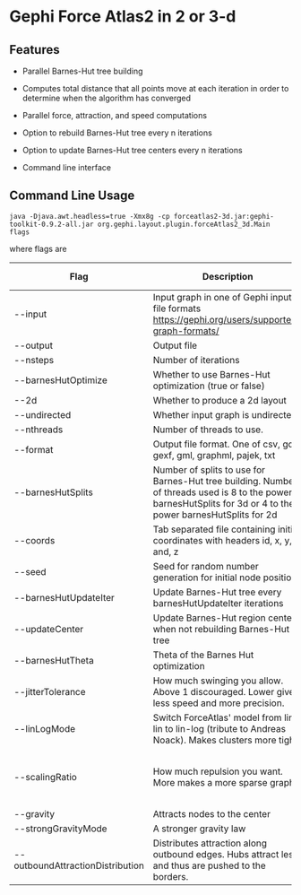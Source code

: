 # Gephi Force Atlas2 in 2 or 3-d

## Features

- Parallel Barnes-Hut tree building
- Computes total distance that all points move at each iteration in order to determine when the algorithm has converged
- Parallel force, attraction, and speed computations
- Option to rebuild Barnes-Hut tree every n iterations
- Option to update Barnes-Hut tree centers every n iterations


- Command line interface 


## Command Line Usage

```
java -Djava.awt.headless=true -Xmx8g -cp forceatlas2-3d.jar:gephi-toolkit-0.9.2-all.jar org.gephi.layout.plugin.forceAtlas2_3d.Main flags 
```

where flags are

Flag | Description | Default Value
--- | --- | ---
--input | Input graph in one of Gephi input file formats https://gephi.org/users/supported-graph-formats/ |
--output | Output file | 
--nsteps | Number of iterations | 1000
--barnesHutOptimize | Whether to use Barnes-Hut optimization (true or false) | true
--2d | Whether to produce a 2d layout | false
--undirected | Whether input graph is undirected | true
--nthreads | Number of threads to use. | All cores
--format | Output file format. One of csv, gdf, gexf, gml, graphml, pajek, txt | txt
--barnesHutSplits | Number of splits to use for Barnes-Hut tree building. Number of threads used is 8 to the power barnesHutSplits for 3d or 4 to the power barnesHutSplits for 2d | All cores
--coords | Tab separated file containing initial coordinates with headers id, x, y, and, z | 
--seed | Seed for random number generation for initial node position | timestamp
--barnesHutUpdateIter | Update Barnes-Hut tree every barnesHutUpdateIter iterations | 1
--updateCenter | Update Barnes-Hut region centers when not rebuilding Barnes-Hut tree | false
--barnesHutTheta | Theta of the Barnes Hut optimization | 1.2
--jitterTolerance  | How much swinging you allow. Above 1 discouraged. Lower gives less speed and more precision. | 1.0
--linLogMode | Switch ForceAtlas' model from lin-lin to lin-log (tribute to Andreas Noack). Makes clusters more tight. | false
--scalingRatio | How much repulsion you want. More makes a more sparse graph | 2.0 if # nodes >= 100, otherwise 10.0
--gravity | Attracts nodes to the center | 1.0
--strongGravityMode | A stronger gravity law | false
--outboundAttractionDistribution | Distributes attraction along outbound edges. Hubs attract less and thus are pushed to the borders. | false
       
